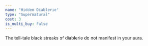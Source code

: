 ```yaml
---
name: "Hidden Diablerie"
type: "Supernatural"
cost: 3
is_multi_buy: False
---
```


The tell-tale black streaks of diablerie do not manifest in your aura.